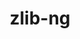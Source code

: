 ---
title: "zlib-ng"
layout: cache
categories: [package, v0.21.2]
meta: {"versions": ["2.0.7", "2.1.4"], "compilers": ["apple-clang@=15.0.0", "cce@=15.0.1", "clang@=14.0.0", "gcc@=10.5.0", "gcc@=11.1.0", "gcc@=11.3.0", "gcc@=11.4.0", "gcc@=12.3.0", "gcc@=7.3.1", "gcc@=7.5.0", "gcc@=9.4.0", "oneapi@=2023.2.0"], "oss": ["amzn2", "rhel8", "ubuntu18.04", "ubuntu20.04", "ubuntu22.04", "ventura"], "platforms": ["darwin", "linux"], "targets": ["aarch64", "neoverse_n1", "neoverse_v1", "ppc64le", "x86_64_v3", "zen4"], "stacks": ["aws-isc", "aws-isc-aarch64", "build_systems", "data-vis-sdk", "e4s", "e4s-cray-rhel", "e4s-neoverse_v1", "e4s-oneapi", "e4s-power", "e4s-rocm-external", "ml-darwin-aarch64-mps", "ml-linux-x86_64-cpu", "ml-linux-x86_64-cuda", "ml-linux-x86_64-rocm", "radiuss", "radiuss-aws", "radiuss-aws-aarch64", "root", "tutorial"], "num_specs": 19, "num_specs_by_stack": {"root": 19, "ml-darwin-aarch64-mps": 1, "radiuss-aws-aarch64": 2, "aws-isc-aarch64": 2, "aws-isc": 1, "radiuss-aws": 1, "e4s-cray-rhel": 1, "radiuss": 1, "build_systems": 1, "e4s-neoverse_v1": 1, "e4s-power": 1, "data-vis-sdk": 1, "e4s": 1, "e4s-rocm-external": 1, "e4s-oneapi": 1, "ml-linux-x86_64-cpu": 1, "ml-linux-x86_64-cuda": 1, "ml-linux-x86_64-rocm": 1, "tutorial": 7}}
spec_details: [{"hash": "m7vwr6s2vikcdfpqqoza3amae3cibeys", "compiler": "apple-clang@=15.0.0", "versions": ["2.1.4"], "os": "ventura", "platform": "darwin", "target": "aarch64", "variants": ["build_system=autotools", "+compat", "+opt"], "stacks": ["root", "ml-darwin-aarch64-mps"], "size": "-", "tarball": "https://binaries.spack.io/releases/v0.21.2/build_cache/darwin-ventura-aarch64/apple-clang-15.0.0/zlib-ng-2.1.4/darwin-ventura-aarch64-apple-clang-15.0.0-zlib-ng-2.1.4-m7vwr6s2vikcdfpqqoza3amae3cibeys.spack"}, {"hash": "lfl3doritsubzyo3u56rxnu6kg3o7s47", "compiler": "gcc@=7.3.1", "versions": ["2.1.4"], "os": "amzn2", "platform": "linux", "target": "aarch64", "variants": ["build_system=autotools", "+compat", "+opt"], "stacks": ["radiuss-aws-aarch64", "root", "aws-isc-aarch64"], "size": "-", "tarball": "https://binaries.spack.io/releases/v0.21.2/build_cache/linux-amzn2-aarch64/gcc-7.3.1/zlib-ng-2.1.4/linux-amzn2-aarch64-gcc-7.3.1-zlib-ng-2.1.4-lfl3doritsubzyo3u56rxnu6kg3o7s47.spack"}, {"hash": "6w42ihxlbkhufovsrkajalosxr5qkjui", "compiler": "gcc@=7.3.1", "versions": ["2.1.4"], "os": "amzn2", "platform": "linux", "target": "x86_64_v3", "variants": ["build_system=autotools", "+compat", "+opt"], "stacks": ["root", "aws-isc", "radiuss-aws"], "size": "-", "tarball": "https://binaries.spack.io/releases/v0.21.2/build_cache/linux-amzn2-x86_64_v3/gcc-7.3.1/zlib-ng-2.1.4/linux-amzn2-x86_64_v3-gcc-7.3.1-zlib-ng-2.1.4-6w42ihxlbkhufovsrkajalosxr5qkjui.spack"}, {"hash": "cmtjouq72gwwcxmgrsft6mxloi67fdb3", "compiler": "gcc@=7.3.1", "versions": ["2.1.4"], "os": "amzn2", "platform": "linux", "target": "neoverse_n1", "variants": ["build_system=autotools", "+compat", "+opt"], "stacks": ["radiuss-aws-aarch64", "root", "aws-isc-aarch64"], "size": "-", "tarball": "https://binaries.spack.io/releases/v0.21.2/build_cache/linux-amzn2-neoverse_n1/gcc-7.3.1/zlib-ng-2.1.4/linux-amzn2-neoverse_n1-gcc-7.3.1-zlib-ng-2.1.4-cmtjouq72gwwcxmgrsft6mxloi67fdb3.spack"}, {"hash": "ix52mctghimaae3iirq6gvizntvb3ezy", "compiler": "cce@=15.0.1", "versions": ["2.1.4"], "os": "rhel8", "platform": "linux", "target": "zen4", "variants": ["build_system=autotools", "+compat", "+opt"], "stacks": ["root", "e4s-cray-rhel"], "size": "-", "tarball": "https://binaries.spack.io/releases/v0.21.2/build_cache/linux-rhel8-zen4/cce-15.0.1/zlib-ng-2.1.4/linux-rhel8-zen4-cce-15.0.1-zlib-ng-2.1.4-ix52mctghimaae3iirq6gvizntvb3ezy.spack"}, {"hash": "syxyq4lwjyg6jcwdmueu3pcwz6vv4imc", "compiler": "gcc@=7.5.0", "versions": ["2.1.4"], "os": "ubuntu18.04", "platform": "linux", "target": "x86_64_v3", "variants": ["build_system=autotools", "+compat", "+opt"], "stacks": ["radiuss", "root", "build_systems"], "size": "-", "tarball": "https://binaries.spack.io/releases/v0.21.2/build_cache/linux-ubuntu18.04-x86_64_v3/gcc-7.5.0/zlib-ng-2.1.4/linux-ubuntu18.04-x86_64_v3-gcc-7.5.0-zlib-ng-2.1.4-syxyq4lwjyg6jcwdmueu3pcwz6vv4imc.spack"}, {"hash": "ec5jupmwmdw3plbamfasoul3aicgfpl6", "compiler": "gcc@=11.4.0", "versions": ["2.1.4"], "os": "ubuntu20.04", "platform": "linux", "target": "neoverse_v1", "variants": ["build_system=autotools", "+compat", "+opt"], "stacks": ["e4s-neoverse_v1", "root"], "size": "-", "tarball": "https://binaries.spack.io/releases/v0.21.2/build_cache/linux-ubuntu20.04-neoverse_v1/gcc-11.4.0/zlib-ng-2.1.4/linux-ubuntu20.04-neoverse_v1-gcc-11.4.0-zlib-ng-2.1.4-ec5jupmwmdw3plbamfasoul3aicgfpl6.spack"}, {"hash": "db3itrbd7bhroqlmqoyl74hwvigx7crw", "compiler": "gcc@=9.4.0", "versions": ["2.1.4"], "os": "ubuntu20.04", "platform": "linux", "target": "ppc64le", "variants": ["build_system=autotools", "+compat", "+opt"], "stacks": ["e4s-power", "root"], "size": "-", "tarball": "https://binaries.spack.io/releases/v0.21.2/build_cache/linux-ubuntu20.04-ppc64le/gcc-9.4.0/zlib-ng-2.1.4/linux-ubuntu20.04-ppc64le-gcc-9.4.0-zlib-ng-2.1.4-db3itrbd7bhroqlmqoyl74hwvigx7crw.spack"}, {"hash": "ynyqxupcu3snt6pmftj4gbifi2mblzhe", "compiler": "gcc@=11.1.0", "versions": ["2.1.4"], "os": "ubuntu20.04", "platform": "linux", "target": "x86_64_v3", "variants": ["build_system=autotools", "+compat", "+opt"], "stacks": ["root", "data-vis-sdk"], "size": "-", "tarball": "https://binaries.spack.io/releases/v0.21.2/build_cache/linux-ubuntu20.04-x86_64_v3/gcc-11.1.0/zlib-ng-2.1.4/linux-ubuntu20.04-x86_64_v3-gcc-11.1.0-zlib-ng-2.1.4-ynyqxupcu3snt6pmftj4gbifi2mblzhe.spack"}, {"hash": "s2fypit3dicdg3lauhew2dl4c52hhsma", "compiler": "gcc@=11.4.0", "versions": ["2.1.4"], "os": "ubuntu20.04", "platform": "linux", "target": "x86_64_v3", "variants": ["build_system=autotools", "+compat", "+opt"], "stacks": ["root", "e4s", "e4s-rocm-external"], "size": "-", "tarball": "https://binaries.spack.io/releases/v0.21.2/build_cache/linux-ubuntu20.04-x86_64_v3/gcc-11.4.0/zlib-ng-2.1.4/linux-ubuntu20.04-x86_64_v3-gcc-11.4.0-zlib-ng-2.1.4-s2fypit3dicdg3lauhew2dl4c52hhsma.spack"}, {"hash": "j7iipjufhr4uocctjbrh6p3gqlcoe237", "compiler": "oneapi@=2023.2.0", "versions": ["2.1.4"], "os": "ubuntu20.04", "platform": "linux", "target": "x86_64_v3", "variants": ["build_system=autotools", "+compat", "+opt"], "stacks": ["root", "e4s-oneapi"], "size": "-", "tarball": "https://binaries.spack.io/releases/v0.21.2/build_cache/linux-ubuntu20.04-x86_64_v3/oneapi-2023.2.0/zlib-ng-2.1.4/linux-ubuntu20.04-x86_64_v3-oneapi-2023.2.0-zlib-ng-2.1.4-j7iipjufhr4uocctjbrh6p3gqlcoe237.spack"}, {"hash": "5hmmve4u44534sowtp4awweg4dl227fv", "compiler": "gcc@=11.3.0", "versions": ["2.1.4"], "os": "ubuntu22.04", "platform": "linux", "target": "x86_64_v3", "variants": ["build_system=autotools", "+compat", "+opt"], "stacks": ["root", "ml-linux-x86_64-cpu", "ml-linux-x86_64-cuda", "ml-linux-x86_64-rocm"], "size": "-", "tarball": "https://binaries.spack.io/releases/v0.21.2/build_cache/linux-ubuntu22.04-x86_64_v3/gcc-11.3.0/zlib-ng-2.1.4/linux-ubuntu22.04-x86_64_v3-gcc-11.3.0-zlib-ng-2.1.4-5hmmve4u44534sowtp4awweg4dl227fv.spack"}, {"hash": "amkpmimysfvkkswe3sxbfr7hbvevvulz", "compiler": "clang@=14.0.0", "versions": ["2.0.7"], "os": "ubuntu22.04", "platform": "linux", "target": "x86_64_v3", "variants": ["build_system=autotools", "+compat", "+opt"], "stacks": ["root", "tutorial"], "size": "-", "tarball": "https://binaries.spack.io/releases/v0.21.2/build_cache/linux-ubuntu22.04-x86_64_v3/clang-14.0.0/zlib-ng-2.0.7/linux-ubuntu22.04-x86_64_v3-clang-14.0.0-zlib-ng-2.0.7-amkpmimysfvkkswe3sxbfr7hbvevvulz.spack"}, {"hash": "hywknaoywohnvaldqch2ly74svzezfrw", "compiler": "clang@=14.0.0", "versions": ["2.1.4"], "os": "ubuntu22.04", "platform": "linux", "target": "x86_64_v3", "variants": ["build_system=autotools", "+compat", "+opt"], "stacks": ["root", "tutorial"], "size": "-", "tarball": "https://binaries.spack.io/releases/v0.21.2/build_cache/linux-ubuntu22.04-x86_64_v3/clang-14.0.0/zlib-ng-2.1.4/linux-ubuntu22.04-x86_64_v3-clang-14.0.0-zlib-ng-2.1.4-hywknaoywohnvaldqch2ly74svzezfrw.spack"}, {"hash": "tm2or5eemtuselxphhipremogmszohrv", "compiler": "gcc@=10.5.0", "versions": ["2.1.4"], "os": "ubuntu22.04", "platform": "linux", "target": "x86_64_v3", "variants": ["build_system=autotools", "+compat", "+opt"], "stacks": ["root", "tutorial"], "size": "-", "tarball": "https://binaries.spack.io/releases/v0.21.2/build_cache/linux-ubuntu22.04-x86_64_v3/gcc-10.5.0/zlib-ng-2.1.4/linux-ubuntu22.04-x86_64_v3-gcc-10.5.0-zlib-ng-2.1.4-tm2or5eemtuselxphhipremogmszohrv.spack"}, {"hash": "5xcetrvs3fzd7k27dw5duyxitnsy4uvh", "compiler": "gcc@=11.4.0", "versions": ["2.1.4"], "os": "ubuntu22.04", "platform": "linux", "target": "x86_64_v3", "variants": ["build_system=autotools", "+compat", "+opt"], "stacks": ["root", "tutorial"], "size": "-", "tarball": "https://binaries.spack.io/releases/v0.21.2/build_cache/linux-ubuntu22.04-x86_64_v3/gcc-11.4.0/zlib-ng-2.1.4/linux-ubuntu22.04-x86_64_v3-gcc-11.4.0-zlib-ng-2.1.4-5xcetrvs3fzd7k27dw5duyxitnsy4uvh.spack"}, {"hash": "npuw4upl6iiyuihnlv4qxnw4fjatcg4h", "compiler": "gcc@=11.4.0", "versions": ["2.0.7"], "os": "ubuntu22.04", "platform": "linux", "target": "x86_64_v3", "variants": ["build_system=autotools", "+compat", "+opt"], "stacks": ["root", "tutorial"], "size": "-", "tarball": "https://binaries.spack.io/releases/v0.21.2/build_cache/linux-ubuntu22.04-x86_64_v3/gcc-11.4.0/zlib-ng-2.0.7/linux-ubuntu22.04-x86_64_v3-gcc-11.4.0-zlib-ng-2.0.7-npuw4upl6iiyuihnlv4qxnw4fjatcg4h.spack"}, {"hash": "draqwfyptyn4fteh6kh635ivtjp3r6ly", "compiler": "gcc@=12.3.0", "versions": ["2.1.4"], "os": "ubuntu22.04", "platform": "linux", "target": "x86_64_v3", "variants": ["build_system=autotools", "+compat", "+opt"], "stacks": ["root", "tutorial"], "size": "-", "tarball": "https://binaries.spack.io/releases/v0.21.2/build_cache/linux-ubuntu22.04-x86_64_v3/gcc-12.3.0/zlib-ng-2.1.4/linux-ubuntu22.04-x86_64_v3-gcc-12.3.0-zlib-ng-2.1.4-draqwfyptyn4fteh6kh635ivtjp3r6ly.spack"}, {"hash": "ffnsgi66pitfl3r6drsojucl66osakje", "compiler": "gcc@=11.4.0", "versions": ["2.0.7"], "os": "ubuntu22.04", "platform": "linux", "target": "x86_64_v3", "variants": ["build_system=autotools", "+compat", "+opt"], "stacks": ["root", "tutorial"], "size": "-", "tarball": "https://binaries.spack.io/releases/v0.21.2/build_cache/linux-ubuntu22.04-x86_64_v3/gcc-11.4.0/zlib-ng-2.0.7/linux-ubuntu22.04-x86_64_v3-gcc-11.4.0-zlib-ng-2.0.7-ffnsgi66pitfl3r6drsojucl66osakje.spack"}]
---